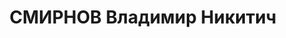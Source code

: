 ---
title: СМИРНОВ Владимир Никитич
description: 'Род. в 1905, г. Алупка, русский, обр.: высшее. Проживал: г. Красноярск.
  С 1928 отбывал ссылку. С ноября 1930 в Верхнеуральском политизоляторе. Ссыльный.
  Без определенных занятий.

  с 29.08.1936 в Красноярской тюрьме. Обв.: антисоветская деятельность. Приговор:
  выездная сессия ВК ВС СССР, 19.04.1937 – ВМН. Расстрелян 19.04.1937, в г. Красноярске.

  Реабилитирован ВК ВС СССР 24.09.1959'
---